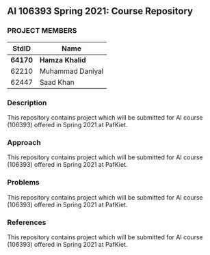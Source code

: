 ## AI 106393 Spring 2021: Course Repository ##

### PROJECT MEMBERS ###
StdID | Name
------------ | -------------
**64170** | **Hamza Khalid** <!--this is the group leader in bold-->
62210 | Muhammad Daniyal
62447 | Saad Khan
<!-- Replace name and student ids with acutally group member names and ids-->

### Description ###
This repository contains project which will be submitted for AI course (106393) offered in Spring 2021 at PafKiet.

### Approach ###
This repository contains project which will be submitted for AI course (106393) offered in Spring 2021 at PafKiet.

### Problems ###
This repository contains project which will be submitted for AI course (106393) offered in Spring 2021 at PafKiet.

### References ###
This repository contains project which will be submitted for AI course (106393) offered in Spring 2021 at PafKiet.
